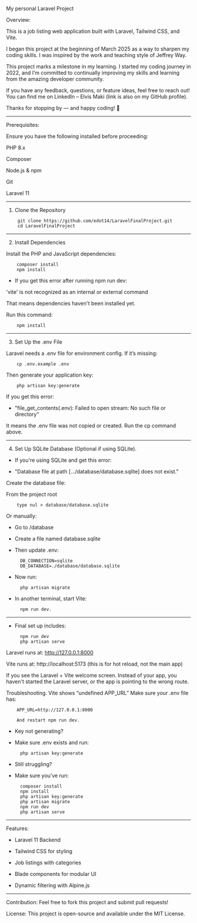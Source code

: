 My personal Laravel Project

Overview:

This is a job listing web application built with Laravel, Tailwind CSS, and Vite.

I began this project at the beginning of March 2025 as a way to sharpen my coding skills. I was inspired by the work and teaching style of Jeffrey Way.

This project marks a milestone in my learning. I started my coding journey in 2022, and I’m committed to continually improving my skills and learning from the amazing developer community.

If you have any feedback, questions, or feature ideas, feel free to reach out! You can find me on LinkedIn – Elvis Maki (link is also on my GitHub profile).

Thanks for stopping by — and happy coding! 🚀

--------------------------------------------


Prerequisites:

Ensure you have the following installed before proceeding:

PHP 8.x

Composer

Node.js & npm

Git

Laravel 11

-------------------------------------------

1. Clone the Repository

        git clone https://github.com/edot14/LaravelFinalProject.git
        cd LaravelFinalProject

-------------------------------------------
2. Install Dependencies

Install the PHP and JavaScript dependencies:

        composer install
        npm install

- If you get this error after running npm run dev:

'vite' is not recognized as an internal or external command

That means dependencies haven't been installed yet. 

Run this command:

        npm install

-------------------------------------------

3. Set Up the .env File

Laravel needs a .env file for environment config. 
If it’s missing:

        cp .env.example .env

Then generate your application key:

        php artisan key:generate

If you get this error:

- "file_get_contents(.env): Failed to open stream: No such file or directory"

It means the .env file was not copied or created. Run the cp command above.

-------------------------------------------

4. Set Up SQLite Database (Optional if using SQLite).


- If you're using SQLite and get this error:

-   "Database file at path [.../database/database.sqlite] does not exist."

Create the database file:

From the project root
    
        type nul > database/database.sqlite

Or manually:

- Go to /database

- Create a file named database.sqlite

- Then update .env:

        DB_CONNECTION=sqlite
        DB_DATABASE=./database/database.sqlite

- Now run: 

        php artisan migrate

- In another terminal, start Vite: 

        npm run dev.

-------------------------------------------

- Final set up includes: 

        npm run dev
        php artisan serve

Laravel runs at: http://127.0.0.1:8000

Vite runs at: http://localhost:5173 (this is for hot reload, not the main app)

If you see the Laravel + Vite welcome screen. Instead of your app, you haven't started the Laravel server, or the app is pointing to the wrong route.

Troubleshooting.
    Vite shows “undefined APP_URL”
    Make sure your .env file has:

        APP_URL=http://127.0.0.1:8000

        And restart npm run dev.

- Key not generating?

- Make sure .env exists and run:

        php artisan key:generate

- Still struggling?

- Make sure you’ve run:

        composer install
        npm install
        php artisan key:generate
        php artisan migrate
        npm run dev
        php artisan serve
-------------------------------------------
Features:

- Laravel 11 Backend
    
- Tailwind CSS for styling
    
- Job listings with categories
    
- Blade components for modular UI
    
- Dynamic filtering with Alpine.js


-------------------------------------------

Contribution:
Feel free to fork this project and submit pull requests!

License:
This project is open-source and available under the MIT License.
